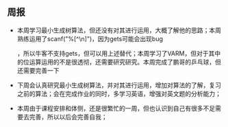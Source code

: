 ## 周报

- 本周学习最小生成树算法，但还没有对其进行运用，大概了解他的思路；本周熟练运用了scanf("%[^\n\]")，因为gets可能会出现bug

   ，所以牛客不支持gets，但可以用上述替代；本周学习了VARM，但对于其中的位运算运用的不是很透彻，还需要研究研究。本周完成了鹏哥的乒乓球，但还需要完善一下

- 下周会认真研究最小生成树算法，并对其进行运用，增加对算法的了解，复习之前的算法；会在完成作业的同时，多学习英语，增强对英文题的分析能力；
- 本周由于课程安排和体侧，还是很繁忙的一周，但也认识到自己有很多不足需要去完善，所以以后会完善自我；











